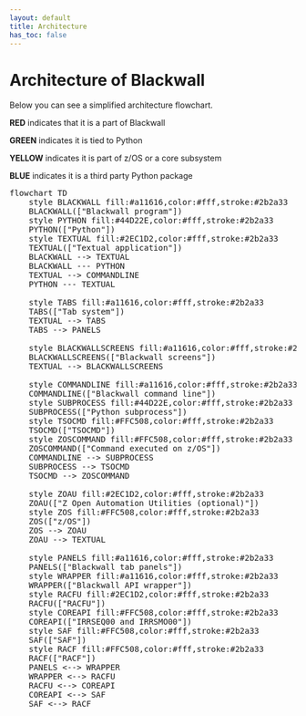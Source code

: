 ```yaml
---
layout: default
title: Architecture
has_toc: false
---
```


# Architecture of Blackwall

Below you can see a simplified architecture flowchart.

**RED** indicates that it is a part of Blackwall

**GREEN** indicates it is tied to Python

**YELLOW** indicates it is part of z/OS or a core subsystem

**BLUE** indicates it is a third party Python package

<pre class="mermaid">
flowchart TD
    style BLACKWALL fill:#a11616,color:#fff,stroke:#2b2a33
    BLACKWALL(["Blackwall program"])
    style PYTHON fill:#44D22E,color:#fff,stroke:#2b2a33
    PYTHON(["Python"])
    style TEXTUAL fill:#2EC1D2,color:#fff,stroke:#2b2a33
    TEXTUAL(["Textual application"])
    BLACKWALL --> TEXTUAL
    BLACKWALL --- PYTHON
    TEXTUAL --> COMMANDLINE
    PYTHON --- TEXTUAL

    style TABS fill:#a11616,color:#fff,stroke:#2b2a33
    TABS(["Tab system"])
    TEXTUAL --> TABS
    TABS --> PANELS

    style BLACKWALLSCREENS fill:#a11616,color:#fff,stroke:#2b2a33
    BLACKWALLSCREENS(["Blackwall screens"])
    TEXTUAL --> BLACKWALLSCREENS

    style COMMANDLINE fill:#a11616,color:#fff,stroke:#2b2a33
    COMMANDLINE(["Blackwall command line"])
    style SUBPROCESS fill:#44D22E,color:#fff,stroke:#2b2a33
    SUBPROCESS(["Python subprocess"])
    style TSOCMD fill:#FFC508,color:#fff,stroke:#2b2a33
    TSOCMD(["TSOCMD"])
    style ZOSCOMMAND fill:#FFC508,color:#fff,stroke:#2b2a33
    ZOSCOMMAND(["Command executed on z/OS"])
    COMMANDLINE --> SUBPROCESS
    SUBPROCESS --> TSOCMD
    TSOCMD --> ZOSCOMMAND
    
    style ZOAU fill:#2EC1D2,color:#fff,stroke:#2b2a33
    ZOAU(["Z Open Automation Utilities (optional)"])
    style ZOS fill:#FFC508,color:#fff,stroke:#2b2a33
    ZOS(["z/OS"])
    ZOS --> ZOAU
    ZOAU --> TEXTUAL

    style PANELS fill:#a11616,color:#fff,stroke:#2b2a33
    PANELS(["Blackwall tab panels"])
    style WRAPPER fill:#a11616,color:#fff,stroke:#2b2a33
    WRAPPER(["Blackwall API wrapper"])
    style RACFU fill:#2EC1D2,color:#fff,stroke:#2b2a33
    RACFU(["RACFU"])
    style COREAPI fill:#FFC508,color:#fff,stroke:#2b2a33
    COREAPI(["IRRSEQ00 and IRRSMO00"])
    style SAF fill:#FFC508,color:#fff,stroke:#2b2a33
    SAF(["SAF"])
    style RACF fill:#FFC508,color:#fff,stroke:#2b2a33
    RACF(["RACF"])
    PANELS <--> WRAPPER
    WRAPPER <--> RACFU
    RACFU <--> COREAPI
    COREAPI <--> SAF
    SAF <--> RACF
</pre>

